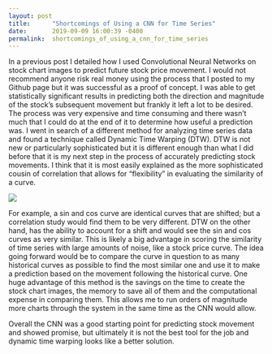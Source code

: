 ```yaml
---
layout: post
title:      "Shortcomings of Using a CNN for Time Series"
date:       2019-09-09 16:00:39 -0400
permalink:  shortcomings_of_using_a_cnn_for_time_series
---
```



In a previous post I detailed how I used Convolutional Neural Networks on stock chart images to predict future stock price movement.  I would not recommend anyone risk real money using the process that I posted to my Github page but it was successful as a proof of concept.  I was able to get statistically significant results in predicting both the direction and magnitude of the stock’s subsequent movement but frankly it left a lot to be desired.  The process was very expensive and time consuming and there wasn’t much that I could do at the end of it to determine how useful a prediction was.  I went in search of a different method for analyzing time series data and found a technique called Dynamic Time Warping (DTW).  DTW is not new or particularly sophisticated but it is different enough than what I did before that it is my next step in the process of accurately predicting stock movements.  I think that it is most easily explained as the more sophisticated cousin of correlation that allows for “flexibility” in evaluating the similarity of a curve. 

![](https://i.pinimg.com/originals/f1/50/47/f1504774bf34119d3cebbdd3f04fe4f3.png)

For example, a sin and cos curve are identical curves that are shifted; but a correlation study would find them to be very different.  DTW on the other hand, has the ability to account for a shift and would see the sin and cos curves as very similar.  This is likely a big advantage in scoring the similarity of time series with large amounts of noise, like a stock price curve.  The idea going forward would be to compare the curve in question to as many historical curves as possible to find the most similar one and use it to make a prediction based on the movement following the historical curve.  One huge advantage of this method is the savings on the time to create the stock chart images, the memory to save all of them and the computational expense in comparing them.  This allows me to run orders of magnitude more charts through the system in the same time as the CNN would allow.

Overall the CNN was a good starting point for predicting stock movement and showed promise, but ultimately it is not the best tool for the job and dynamic time warping looks like a better solution.
